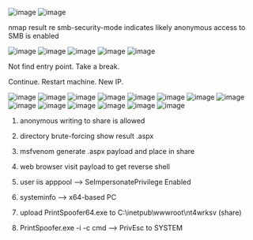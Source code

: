 ![image](https://github.com/user-attachments/assets/39fd5673-b13e-470b-94db-bde824699250)
![image](https://github.com/user-attachments/assets/0ace8236-308f-4923-accd-34ad4ba7b5b4)

nmap result re smb-security-mode indicates likely anonymous access to SMB is enabled

![image](https://github.com/user-attachments/assets/31f6f7e0-e3f2-43aa-a11c-81bcf2a5d55b)
![image](https://github.com/user-attachments/assets/908af3a3-fa66-4ba6-9838-912f344d7287)
![image](https://github.com/user-attachments/assets/067b3381-88ca-4e78-aaa0-2a50718313b1)
![image](https://github.com/user-attachments/assets/38b9775d-b896-452a-8acf-2e555f6c5f9a)
![image](https://github.com/user-attachments/assets/a912c59a-ae8f-4df1-94cd-ca84309010ee)

Not find entry point. Take a break.

Continue.  Restart machine.   New IP.

![image](https://github.com/user-attachments/assets/dfebaff6-01a7-442a-b276-b8f7186241f5)
![image](https://github.com/user-attachments/assets/decde10f-95e4-4db9-b172-ed1cbe4e4066)
![image](https://github.com/user-attachments/assets/19b15e16-28b3-47b1-8d07-6c1696c38b03)
![image](https://github.com/user-attachments/assets/07f17f24-a54e-4542-9688-e276021068e9)
![image](https://github.com/user-attachments/assets/eecea065-94ba-4c8a-af0d-e687cffff523)
![image](https://github.com/user-attachments/assets/414660c6-d6e5-430c-aac7-7bf17aea0263)
![image](https://github.com/user-attachments/assets/6b6c101c-7e9b-4e79-82e2-c0388a627a29)
![image](https://github.com/user-attachments/assets/75b60a8e-39f2-4862-811d-1b65ce7921d1)
![image](https://github.com/user-attachments/assets/3bec0047-6ad5-413d-85dc-5f29a3e204f3)
![image](https://github.com/user-attachments/assets/bcf8c104-97b6-4480-bd3b-cde3ff231f0e)
![image](https://github.com/user-attachments/assets/49342140-1ec9-478e-83a6-3e59fa83a28e)
![image](https://github.com/user-attachments/assets/de5e847e-84fb-4091-b86c-40efd2b0fc75)
![image](https://github.com/user-attachments/assets/324d9347-7069-42d2-818d-66560f0cb329)
![image](https://github.com/user-attachments/assets/4d7f926e-5e2c-4776-a950-484a8b633840)

1. anonymous writing to share is allowed

2. directory brute-forcing show result .aspx

3. msfvenom generate .aspx payload and place in share

4. web browser visit payload to get reverse shell

5.  user iis apppool --> SeImpersonatePrivilege Enabled

6.  systeminfo --> x64-based PC

7.  upload PrintSpoofer64.exe to C:\inetpub\wwwroot\nt4wrksv  (share)

8.  PrintSpoofer.exe -i -c cmd --> PrivEsc to SYSTEM
